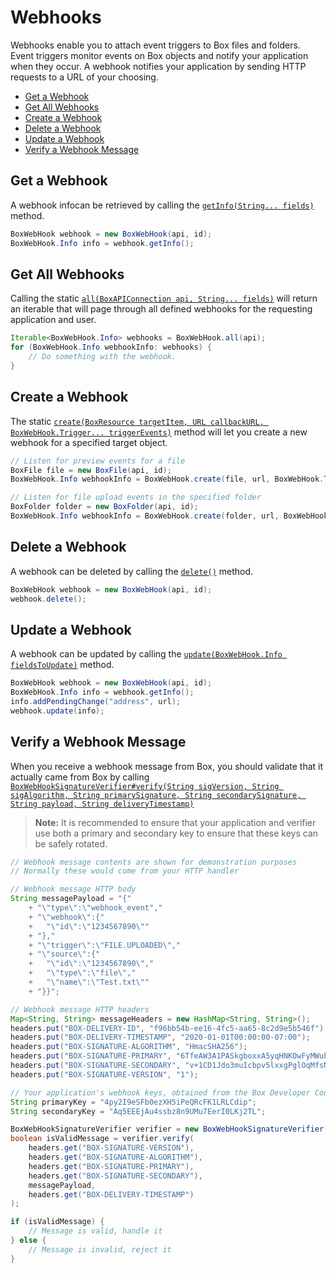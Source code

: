 Webhooks
======

Webhooks enable you to attach event triggers to Box files and folders. Event triggers monitor events on Box objects and notify your application when they occur. A webhook notifies your application by sending HTTP requests to a URL of your choosing.

<!-- START doctoc generated TOC please keep comment here to allow auto update -->
<!-- DON'T EDIT THIS SECTION, INSTEAD RE-RUN doctoc TO UPDATE -->


- [Get a Webhook](#get-a-webhook)
- [Get All Webhooks](#get-all-webhooks)
- [Create a Webhook](#create-a-webhook)
- [Delete a Webhook](#delete-a-webhook)
- [Update a Webhook](#update-a-webhook)
- [Verify a Webhook Message](#verify-a-webhook-message)

<!-- END doctoc generated TOC please keep comment here to allow auto update -->

Get a Webhook
-------------

A webhook infocan be retrieved by calling the [`getInfo(String... fields)`][get-info] method.

<!-- sample get_webhooks_id -->
```java
BoxWebHook webhook = new BoxWebHook(api, id);
BoxWebHook.Info info = webhook.getInfo();
```

[get-info]: http://opensource.box.com/box-java-sdk/javadoc/com/box/sdk/BoxWebHook.html#getInfo-java.lang.String...-

Get All Webhooks
----------------

Calling the static [`all(BoxAPIConnection api, String... fields)`][all] will
return an iterable that will page through all defined webhooks for the
requesting application and user.

<!-- sample get_webhooks -->
```java
Iterable<BoxWebHook.Info> webhooks = BoxWebHook.all(api);
for (BoxWebHook.Info webhookInfo: webhooks) {
    // Do something with the webhook.
}
```

[all]: http://opensource.box.com/box-java-sdk/javadoc/com/box/sdk/BoxWebHook.html#all-com.box.sdk.BoxAPIConnection-java.lang.String...-

Create a Webhook
----------------

The static [`create(BoxResource targetItem, URL callbackURL, BoxWebHook.Trigger... triggerEvents)`][create-webhook]
method will let you create a new webhook for a specified target object.

<!-- sample post_webhooks -->
```java
// Listen for preview events for a file
BoxFile file = new BoxFile(api, id);
BoxWebHook.Info webhookInfo = BoxWebHook.create(file, url, BoxWebHook.Trigger.FILE.PREVIEWED);
```

<!-- sample post_webhooks for_folder -->
```java
// Listen for file upload events in the specified folder
BoxFolder folder = new BoxFolder(api, id);
BoxWebHook.Info webhookInfo = BoxWebHook.create(folder, url, BoxWebHook.Trigger.FILE_UPLOADED);
```

[create-webhook]: http://opensource.box.com/box-java-sdk/javadoc/com/box/sdk/BoxWebHook.html#create-com.box.sdk.BoxResource-java.net.URL-com.box.sdk.BoxWebHook.Trigger...-

Delete a Webhook
----------------

A webhook can be deleted by calling the [`delete()`][delete] method.

<!-- sample delete_webhooks -->
```java
BoxWebHook webhook = new BoxWebHook(api, id);
webhook.delete();
```

[delete]: http://opensource.box.com/box-java-sdk/javadoc/com/box/sdk/BoxWebHook.html#delete--

Update a Webhook
----------------

A webhook can be updated by calling the [`update(BoxWebHook.Info fieldsToUpdate)`][update] method.

<!-- sample put_webhooks_id -->
```java
BoxWebHook webhook = new BoxWebHook(api, id);
BoxWebHook.Info info = webhook.getInfo();
info.addPendingChange("address", url);
webhook.update(info);
```

[update]: http://opensource.box.com/box-java-sdk/javadoc/com/box/sdk/BoxWebHook.html#updateInfo-com.box.sdk.BoxWebHook.Info-

Verify a Webhook Message
------------------------

When you receive a webhook message from Box, you should validate that it actually came from Box by calling
[`BoxWebHookSignatureVerifier#verify(String sigVersion, String sigAlgorithm, String primarySignature, String secondarySignature, String payload, String deliveryTimestamp)`][verify]

> __Note:__ It is recommended to ensure that your application and verifier use both a primary and secondary key
> to ensure that these keys can be safely rotated.

<!-- sample x_webhooks validate_signatures -->
```java
// Webhook message contents are shown for demonstration purposes
// Normally these would come from your HTTP handler

// Webhook message HTTP body
String messagePayload = "{"
    + "\"type\":\"webhook_event","
    + "\"webhook\":{"
    +   "\"id\":\"1234567890\""
    + "},"
    + "\"trigger\":\"FILE.UPLOADED\","
    + "\"source\":{"
    +   "\"id\":\"1234567890\","
    +   "\"type\":\"file\","
    +   "\"name\":\"Test.txt\""
    + "}}";

// Webhook message HTTP headers
Map<String, String> messageHeaders = new HashMap<String, String>();
headers.put("BOX-DELIVERY-ID", "f96bb54b-ee16-4fc5-aa65-8c2d9e5b546f");
headers.put("BOX-DELIVERY-TIMESTAMP", "2020-01-01T00:00:00-07:00");
headers.put("BOX-SIGNATURE-ALGORITHM", "HmacSHA256");
headers.put("BOX-SIGNATURE-PRIMARY", "6TfeAW3A1PASkgboxxA5yqHNKOwFyMWuEXny/FPD5hI=");
headers.put("BOX-SIGNATURE-SECONDARY", "v+1CD1Jdo3muIcbpv5lxxgPglOqMfsNHPV899xWYydo=");
headers.put("BOX-SIGNATURE-VERSION", "1");

// Your application's webhook keys, obtained from the Box Developer Console
String primaryKey = "4py2I9eSFb0ezXH5iPeQRcFK1LRLCdip";
String secondaryKey = "Aq5EEEjAu4ssbz8n9UMu7EerI0LKj2TL";

BoxWebHookSignatureVerifier verifier = new BoxWebHookSignatureVerifier(primaryKey, secondaryKey);
boolean isValidMessage = verifier.verify(
    headers.get("BOX-SIGNATURE-VERSION"),
    headers.get("BOX-SIGNATURE-ALGORITHM"),
    headers.get("BOX-SIGNATURE-PRIMARY"),
    headers.get("BOX-SIGNATURE-SECONDARY"),
    messagePayload,
    headers.get("BOX-DELIVERY-TIMESTAMP")
);

if (isValidMessage) {
    // Message is valid, handle it
} else {
    // Message is invalid, reject it
}
```

[verify]: http://opensource.box.com/box-java-sdk/javadoc/com/box/sdk/BoxWebHookSignatureVerifier.html#verify-java.lang.String-java.lang.String-java.lang.String-java.lang.String-java.lang.String-java.lang.String-
